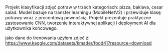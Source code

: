 Projekt klasyfikacji zdjęć potraw w trzech kategoriach: pizza, baklava, cesar salad. Model bazuje na transfer learningu (MobileNetV2) i przewiduje klasę potrawy wraz z procentową pewnością. Projekt prezentuje praktyczne zastosowanie CNN, tworzenie interaktywnej aplikacji i deployment AI dla użytkownika końcowego.

jako dane do trenowania użyłem zdjeć z: https://www.kaggle.com/datasets/kmader/food41?resource=download
